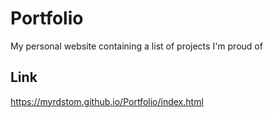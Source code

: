 # Portfolio
My personal website containing a list of projects I'm proud of

## Link
https://myrdstom.github.io/Portfolio/index.html